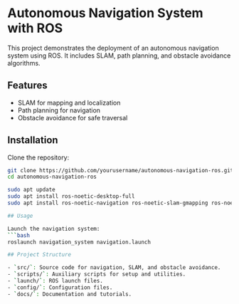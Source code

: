 # Autonomous Navigation System with ROS

This project demonstrates the deployment of an autonomous navigation system using ROS. It includes SLAM, path planning, and obstacle avoidance algorithms.

## Features
- SLAM for mapping and localization
- Path planning for navigation
- Obstacle avoidance for safe traversal

## Installation

Clone the repository:
```bash
git clone https://github.com/yourusername/autonomous-navigation-ros.git
cd autonomous-navigation-ros

sudo apt update
sudo apt install ros-noetic-desktop-full
sudo apt install ros-noetic-navigation ros-noetic-slam-gmapping ros-noetic-move-base

## Usage

Launch the navigation system:
```bash
roslaunch navigation_system navigation.launch

## Project Structure

- `src/`: Source code for navigation, SLAM, and obstacle avoidance.
- `scripts/`: Auxiliary scripts for setup and utilities.
- `launch/`: ROS launch files.
- `config/`: Configuration files.
- `docs/`: Documentation and tutorials.
